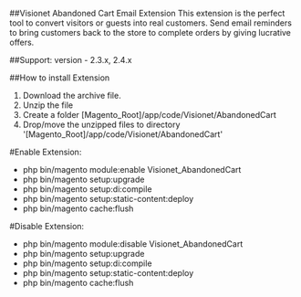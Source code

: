 ##Visionet Abandoned Cart Email Extension
This extension is the perfect tool to convert visitors or guests into real customers. Send email reminders to bring customers back to the store to complete orders by giving lucrative offers.

##Support: 
version - 2.3.x, 2.4.x

##How to install Extension

1. Download the archive file.
2. Unzip the file
3. Create a folder [Magento_Root]/app/code/Visionet/AbandonedCart
4. Drop/move the unzipped files to directory '[Magento_Root]/app/code/Visionet/AbandonedCart'

#Enable Extension:
- php bin/magento module:enable Visionet_AbandonedCart
- php bin/magento setup:upgrade
- php bin/magento setup:di:compile
- php bin/magento setup:static-content:deploy
- php bin/magento cache:flush

#Disable Extension:
- php bin/magento module:disable Visionet_AbandonedCart
- php bin/magento setup:upgrade
- php bin/magento setup:di:compile
- php bin/magento setup:static-content:deploy
- php bin/magento cache:flush
